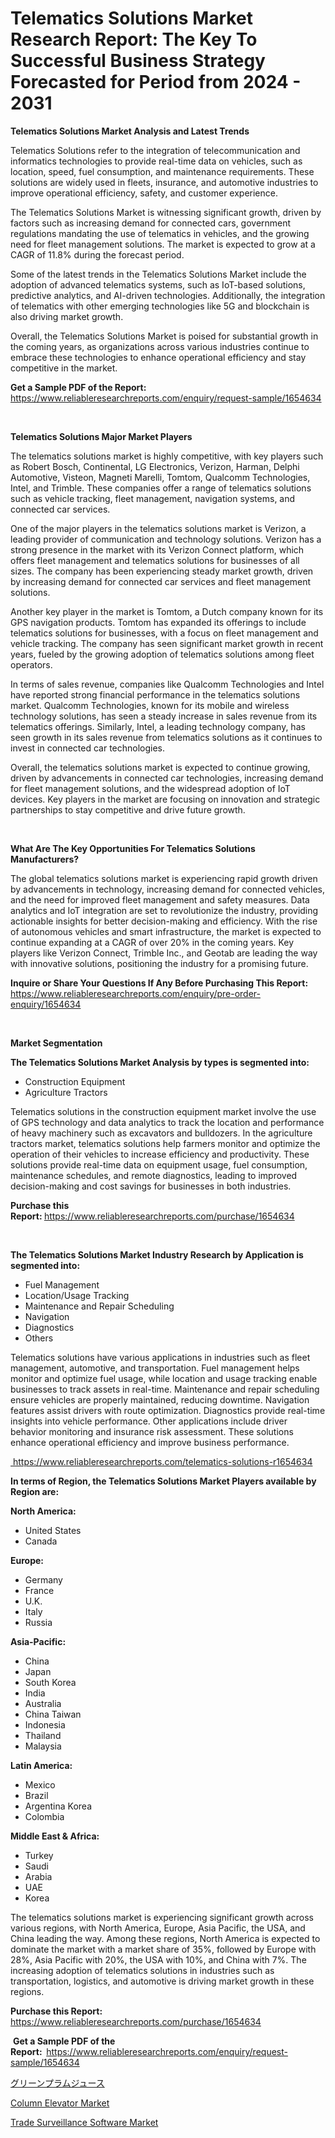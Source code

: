<p><h1>Telematics Solutions Market Research Report: The Key To Successful Business Strategy Forecasted for Period from 2024 - 2031</h1></p><p><strong>Telematics Solutions Market Analysis and Latest Trends</strong></p>
<p><p>Telematics Solutions refer to the integration of telecommunication and informatics technologies to provide real-time data on vehicles, such as location, speed, fuel consumption, and maintenance requirements. These solutions are widely used in fleets, insurance, and automotive industries to improve operational efficiency, safety, and customer experience.</p><p>The Telematics Solutions Market is witnessing significant growth, driven by factors such as increasing demand for connected cars, government regulations mandating the use of telematics in vehicles, and the growing need for fleet management solutions. The market is expected to grow at a CAGR of 11.8% during the forecast period.</p><p>Some of the latest trends in the Telematics Solutions Market include the adoption of advanced telematics systems, such as IoT-based solutions, predictive analytics, and AI-driven technologies. Additionally, the integration of telematics with other emerging technologies like 5G and blockchain is also driving market growth.</p><p>Overall, the Telematics Solutions Market is poised for substantial growth in the coming years, as organizations across various industries continue to embrace these technologies to enhance operational efficiency and stay competitive in the market.</p></p>
<p><strong>Get a Sample PDF of the Report:&nbsp;</strong> <a href="https://www.reliableresearchreports.com/enquiry/request-sample/1654634">https://www.reliableresearchreports.com/enquiry/request-sample/1654634</a></p>
<p>&nbsp;</p>
<p><strong>Telematics Solutions Major Market Players</strong></p>
<p><p>The telematics solutions market is highly competitive, with key players such as Robert Bosch, Continental, LG Electronics, Verizon, Harman, Delphi Automotive, Visteon, Magneti Marelli, Tomtom, Qualcomm Technologies, Intel, and Trimble. These companies offer a range of telematics solutions such as vehicle tracking, fleet management, navigation systems, and connected car services.</p><p>One of the major players in the telematics solutions market is Verizon, a leading provider of communication and technology solutions. Verizon has a strong presence in the market with its Verizon Connect platform, which offers fleet management and telematics solutions for businesses of all sizes. The company has been experiencing steady market growth, driven by increasing demand for connected car services and fleet management solutions.</p><p>Another key player in the market is Tomtom, a Dutch company known for its GPS navigation products. Tomtom has expanded its offerings to include telematics solutions for businesses, with a focus on fleet management and vehicle tracking. The company has seen significant market growth in recent years, fueled by the growing adoption of telematics solutions among fleet operators.</p><p>In terms of sales revenue, companies like Qualcomm Technologies and Intel have reported strong financial performance in the telematics solutions market. Qualcomm Technologies, known for its mobile and wireless technology solutions, has seen a steady increase in sales revenue from its telematics offerings. Similarly, Intel, a leading technology company, has seen growth in its sales revenue from telematics solutions as it continues to invest in connected car technologies.</p><p>Overall, the telematics solutions market is expected to continue growing, driven by advancements in connected car technologies, increasing demand for fleet management solutions, and the widespread adoption of IoT devices. Key players in the market are focusing on innovation and strategic partnerships to stay competitive and drive future growth.</p></p>
<p>&nbsp;</p>
<p><strong>What Are The Key Opportunities For Telematics Solutions Manufacturers?</strong></p>
<p><p>The global telematics solutions market is experiencing rapid growth driven by advancements in technology, increasing demand for connected vehicles, and the need for improved fleet management and safety measures. Data analytics and IoT integration are set to revolutionize the industry, providing actionable insights for better decision-making and efficiency. With the rise of autonomous vehicles and smart infrastructure, the market is expected to continue expanding at a CAGR of over 20% in the coming years. Key players like Verizon Connect, Trimble Inc., and Geotab are leading the way with innovative solutions, positioning the industry for a promising future.</p></p>
<p><strong>Inquire or Share Your Questions If Any Before Purchasing This Report:</strong> <a href="https://www.reliableresearchreports.com/enquiry/pre-order-enquiry/1654634">https://www.reliableresearchreports.com/enquiry/pre-order-enquiry/1654634</a></p>
<p>&nbsp;</p>
<p><strong>Market Segmentation</strong></p>
<p><strong>The Telematics Solutions Market Analysis by types is segmented into:</strong></p>
<p><ul><li>Construction Equipment</li><li>Agriculture Tractors</li></ul></p>
<p><p>Telematics solutions in the construction equipment market involve the use of GPS technology and data analytics to track the location and performance of heavy machinery such as excavators and bulldozers. In the agriculture tractors market, telematics solutions help farmers monitor and optimize the operation of their vehicles to increase efficiency and productivity. These solutions provide real-time data on equipment usage, fuel consumption, maintenance schedules, and remote diagnostics, leading to improved decision-making and cost savings for businesses in both industries.</p></p>
<p><strong>Purchase this Report:&nbsp;</strong><a href="https://www.reliableresearchreports.com/purchase/1654634">https://www.reliableresearchreports.com/purchase/1654634</a></p>
<p>&nbsp;</p>
<p><strong>The Telematics Solutions Market Industry Research by Application is segmented into:</strong></p>
<p><ul><li>Fuel Management</li><li>Location/Usage Tracking</li><li>Maintenance and Repair Scheduling</li><li>Navigation</li><li>Diagnostics</li><li>Others</li></ul></p>
<p><p>Telematics solutions have various applications in industries such as fleet management, automotive, and transportation. Fuel management helps monitor and optimize fuel usage, while location and usage tracking enable businesses to track assets in real-time. Maintenance and repair scheduling ensure vehicles are properly maintained, reducing downtime. Navigation features assist drivers with route optimization. Diagnostics provide real-time insights into vehicle performance. Other applications include driver behavior monitoring and insurance risk assessment. These solutions enhance operational efficiency and improve business performance.</p></p>
<p><a href="https://www.reliableresearchreports.com/telematics-solutions-r1654634">&nbsp;https://www.reliableresearchreports.com/telematics-solutions-r1654634</a></p>
<p><strong>In terms of Region, the Telematics Solutions Market Players available by Region are:</strong></p>
<p>
    <p> <strong> North America: </strong>
        <ul>
            <li>United States</li>
            <li>Canada</li>
        </ul>
        </p> 
    <p> <strong> Europe: </strong>
        <ul>
            <li>Germany</li>
            <li>France</li>
            <li>U.K.</li>
            <li>Italy</li>
            <li>Russia</li>
        </ul>
        </p> 
    <p> <strong> Asia-Pacific: </strong>
        <ul>
            <li>China</li>
            <li>Japan</li>
            <li>South Korea</li>
            <li>India</li>
            <li>Australia</li>
            <li>China Taiwan</li>
            <li>Indonesia</li>
            <li>Thailand</li>
            <li>Malaysia</li>
        </ul>
        </p> 
    <p> <strong> Latin America: </strong>
        <ul>
            <li>Mexico</li>
            <li>Brazil</li>
            <li>Argentina Korea</li>
            <li>Colombia</li>
        </ul>
        </p> 
    <p> <strong> Middle East & Africa: </strong>
        <ul>
            <li>Turkey</li>
            <li>Saudi</li>
            <li>Arabia</li>
            <li>UAE</li>
            <li>Korea</li>
        </ul>
    </p>
    </p>
<p><p>The telematics solutions market is experiencing significant growth across various regions, with North America, Europe, Asia Pacific, the USA, and China leading the way. Among these regions, North America is expected to dominate the market with a market share of 35%, followed by Europe with 28%, Asia Pacific with 20%, the USA with 10%, and China with 7%. The increasing adoption of telematics solutions in industries such as transportation, logistics, and automotive is driving market growth in these regions.</p></p>
<p><strong>Purchase this Report: </strong><a href="https://www.reliableresearchreports.com/purchase/1654634">https://www.reliableresearchreports.com/purchase/1654634</a></p>
<p>&nbsp;<strong>Get a Sample PDF of the Report:&nbsp;&nbsp;</strong><a href="https://www.reliableresearchreports.com/enquiry/request-sample/1654634">https://www.reliableresearchreports.com/enquiry/request-sample/1654634</a></p>
<p><strong></strong></p>
<p><p><a href="https://github.com/charm854/Market-Research-Report-List-1/blob/main/944813453218.md">グリーンプラムジュース</a></p><p><a href="https://www.linkedin.com/pulse/column-elevator-market-size-cagr-trends-2024-2030-revidease-a91ee">Column Elevator Market</a></p><p><a href="https://www.linkedin.com/pulse/trade-surveillance-software-market-report-reveals-latest-trends-9fpce">Trade Surveillance Software Market</a></p></p>